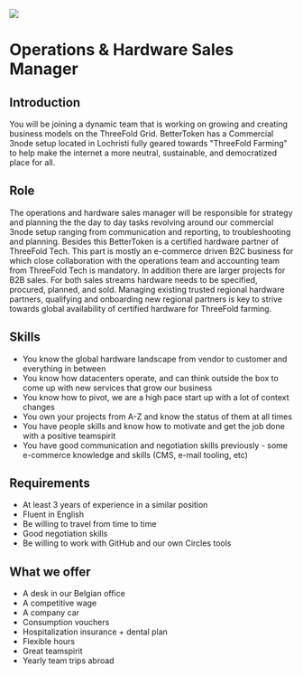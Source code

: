 ![](img/development_manager.png)

# Operations & Hardware Sales Manager

## Introduction

You will be joining a dynamic team that is working on growing and creating business models on the ThreeFold Grid. BetterToken has a Commercial 3node setup located in Lochristi fully geared towards "ThreeFold Farming" to help make the internet a more neutral, sustainable, and democratized place for all.


## Role

The operations and hardware sales manager will be responsible for strategy and planning the the day to day tasks revolving around our commercial 3node setup ranging from communication and reporting, to troubleshooting and planning. Besides this BetterToken is a certified hardware partner of ThreeFold Tech. This part is mostly an e-commerce driven B2C business for which close collaboration with the operations team and accounting team from ThreeFold Tech is mandatory. In addition there are larger projects for B2B sales. For both sales streams hardware needs to be specified, procured, planned, and sold. Managing existing trusted regional hardware partners, qualifying and onboarding new regional partners is key to strive towards global availability of certified hardware for ThreeFold farming.  



## Skills

- You know the global hardware landscape from vendor to customer and everything in between
- You know how datacenters operate, and can think outside the box to come up with new services that grow our business
- You know how to pivot, we are a high pace start up with a lot of context changes
- You own your projects from A-Z and know the status of them at all times
- You have people skills and know how to motivate and get the job done with a positive teamspirit 
- You have good communication and negotiation skills previously - some e-commerce knowledge and skills (CMS, e-mail tooling, etc)


## Requirements

- At least 3 years of experience in a similar position
- Fluent in English
- Be willing to travel from time to time
- Good negotiation skills
- Be willing to work with GitHub and our own Circles tools


## What we offer

- A desk in our Belgian office
- A competitive wage
- A company car
- Consumption vouchers
- Hospitalization insurance + dental plan
- Flexible hours
- Great teamspirit
- Yearly team trips abroad